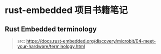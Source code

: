 
# rust-embedded 项目书籍笔记

## Rust Embedded terminology

> src: <https://docs.rust-embedded.org/discovery/microbit/04-meet-your-hardware/terminology.html>

